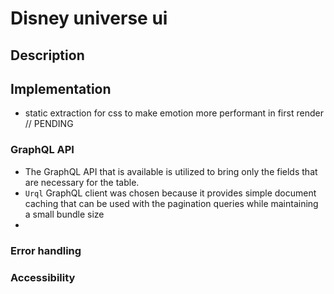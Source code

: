 # Disney universe ui

## Description

## Implementation

- static extraction for css to make emotion more performant in first render // PENDING

### GraphQL API
- The GraphQL API that is available is utilized to bring only the fields that are necessary for the table.
- `Urql` GraphQL client was chosen because it provides simple document caching that can be used with the pagination
  queries while maintaining a small bundle size 
- 


### Error handling

### Accessibility